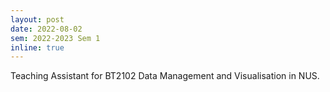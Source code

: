 ```yaml
---
layout: post
date: 2022-08-02
sem: 2022-2023 Sem 1
inline: true
---
```


Teaching Assistant for BT2102 Data Management and Visualisation in NUS.